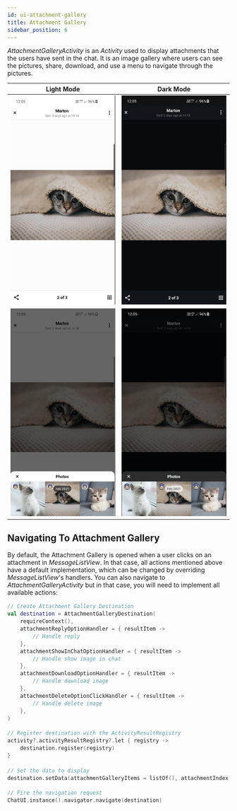 ```yaml
---
id: ui-attachment-gallery
title: Attachment Gallery
sidebar_position: 6
---
```


_AttachmentGalleryActivity_ is an _Activity_ used to display attachments that the users have sent in the chat. It is an image gallery where users can see the pictures, share, download, and use a menu to navigate through the pictures.

| Light Mode | Dark Mode |
| --- | --- |
|![attachment_gallery_example1_light](../assets/attachment_gallery_example1_light.png)|![attachment_gallery_example1_dark](../assets/attachment_gallery_example1_dark.png)|
|![attachment_gallery_example2_light](../assets/attachment_gallery_example2_light.png)|![attachment_gallery_example2_dark](../assets/attachment_gallery_example2_dark.png)|

## Navigating To Attachment Gallery
By default, the Attachment Gallery is opened when a user clicks on an attachment in _MessageListView_. In that case, all actions mentioned above have a default implementation, which can be changed by overriding _MessageListView_'s handlers.
You can also navigate to _AttachmentGalleryActivity_ but in that case, you will need to implement all available actions:
```kotlin
// Create Attachment Gallery Destination
val destination = AttachmentGalleryDestination(
    requireContext(),
    attachmentReplyOptionHandler = { resultItem ->
        // Handle reply
    },
    attachmentShowInChatOptionHandler = { resultItem ->
        // Handle show image in chat
    },
    attachmentDownloadOptionHandler = { resultItem ->
        // Handle download image
    },
    attachmentDeleteOptionClickHandler = { resultItem ->
        // Handle delete image
    },
)

// Register destination with the ActivityResultRegistry
activity?.activityResultRegistry?.let { registry ->
    destination.register(registry)
}

// Set the data to display
destination.setData(attachmentGalleryItems = listOf(), attachmentIndex = 0)

// Fire the navigation request
ChatUI.instance().navigator.navigate(destination)
```
